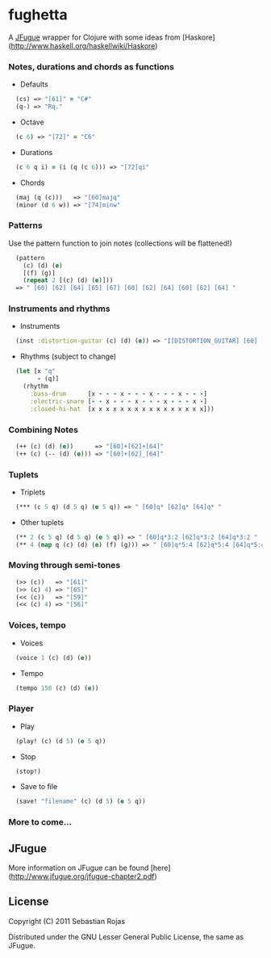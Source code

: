 # fughetta

A [JFugue](http://www.jfugue.org/) wrapper for Clojure with some ideas from [Haskore] (http://www.haskell.org/haskellwiki/Haskore)

### Notes, durations and chords as functions

* Defaults

```clj
  (cs) => "[61]" = "C#"   
  (q-) => "Rq."
```

* Octave       

```clj
  (c 6) => "[72]" = "C6"
```

* Durations 

```clj
  (c 6 q i) = (i (q (c 6))) => "[72]qi"
```

* Chords

```clj
  (maj (q (c)))   => "[60]majq"
  (minor (d 6 w)) => "[74]minw"
```

### Patterns

Use the pattern function to join notes (collections will be flattened!)

```clj
  (pattern 
    (c) (d) (e)
    [(f) (g)]
    (repeat 2 [(c) (d) (e)]))
  => " [60] [62] [64] [65] [67] [60] [62] [64] [60] [62] [64] "
```

### Instruments and rhythms

* Instruments

```clj
  (inst :distortion-guitar (c) (d) (e)) => "I[DISTORTION_GUITAR] [60] [62] [64]"
```

* Rhythms (subject to change)

```clj
  (let [x "q"
        - (q)]
    (rhythm
      :bass-drum      [x - - - x - - - x - - - x - - -]
      :electric-snare [- - x - - - x - - - x - - - x -]
      :closed-hi-hat  [x x x x x x x x x x x x x x x x]))
```

### Combining Notes

```clj
  (++ (c) (d) (e))      => "[60]+[62]+[64]"
  (++ (c) (-- (d) (e))) => "[60]+[62]_[64]"
```

### Tuplets

* Triplets

```clj
  (*** (c 5 q) (d 5 q) (e 5 q)) => " [60]q* [62]q* [64]q* "
```

* Other tuplets

```clj
  (** 2 (c 5 q) (d 5 q) (e 5 q)) => " [60]q*3:2 [62]q*3:2 [64]q*3:2 "
  (** 4 (map q (c) (d) (e) (f) (g))) => " [60]q*5:4 [62]q*5:4 [64]q*5:4 [65]q*5:4 [67]q*5:4 "
```

### Moving through semi-tones

```clj
  (>> (c))   => "[61]"
  (>> (c) 4) => "[65]"
  (<< (c))   => "[59]"
  (<< (c) 4) => "[56]"
```

### Voices, tempo

* Voices

```clj
  (voice 1 (c) (d) (e))
```

* Tempo

```clj
  (tempo 150 (c) (d) (e))
```

### Player

* Play

```clj
  (play! (c) (d 5) (e 5 q))
```

* Stop

```clj
  (stop!)
```

* Save to file

```clj
  (save! "filename" (c) (d 5) (e 5 q))
```

### More to come...

## JFugue

More information on JFugue can be found [here] (http://www.jfugue.org/jfugue-chapter2.pdf)

## License

Copyright (C) 2011 Sebastian Rojas

Distributed under the GNU Lesser General Public License, the same as JFugue.
